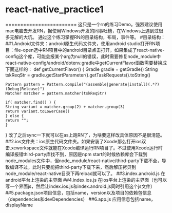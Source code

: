 # react-native_practice1
========================
这只是一个rn的练习Demo。强烈建议使用mac电脑去开发RN，据使用Windows开发的同事吐槽，在Windows上遇到过很多无解的大坑。
通过这个练习掌握RN的目录结构，布局，事件等。
#目录结构：
##1.Android文件夹：android原生代码文件夹，使用android studio打开RN项目：file-open选中RN项目中的android目录点击打开，如果集成了react-native-config这个库，可能会报某个arg为null的错误，此时需要修复node_module中react-native-config/android/dotenv.gradle中getCurrentFlavor函数需要替换成下面这样的：
def getCurrentFlavor() {
	Gradle gradle = getGradle()
	String tskReqStr = gradle.getStartParameter().getTaskRequests().toString()

	Pattern pattern = Pattern.compile("(assemble|generate|install)(.*?)(Debug|Release)")
	Matcher matcher = pattern.matcher(tskReqStr)

	if( matcher.find() ) {
	String variant = matcher.group(2) + matcher.group(3)
	return variant.toLowerCase()
	} else {
	return "";
	}
}
改了之后sync一下就可以在as上跑RN了，为啥要这样改具体原因不是很清楚。
##2.ios文件夹：ios原生代码文件夹。如果安装了Xcode那么打开ios双击.xcworkspace文件就能在Xcode编译运行RN项目了。不过使用Xcode运行时编译报错third-party库找不到，原因是npm start的时候依赖库会下载到node_modules文件中，但node_module/react-native/third-party下载不全，导致编译不过，此时只要能把third-party下载下来，然后解压拷贝到node_module/react-native目录下再reload就可以了。
##3.index.android.js 在android平台上渲染的主界面
##4.index.ios.js 在ios平台上渲染的主界面（也可以写一个界面js，然后让index.ios.js和index.android.js同时引用这个js文件）
##5.package.json项目信息，包括name，version以及项目的依赖包信息（dependencies和devDependencies）
##6.app.js 应用信息包括name，displayName